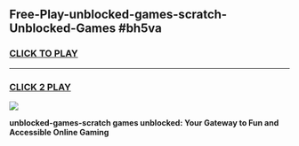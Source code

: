
## Free-Play-unblocked-games-scratch-Unblocked-Games #bh5va
<h3>
<a href="https://news.freeplayer.one?title=unblocked-games-scratch&ref=8M">CLICK TO PLAY</a></h3>
<hr>

<h3>
<a href="https://news.freeplayer.one?title=unblocked-games-scratch&ref=8M">CLICK 2 PLAY</a>
  
</h3>

<a href="https://news.freeplayer.one?title=unblocked-games-scratch&ref=8M"><img src="https://clearcache.store/games.png"></a>


**unblocked-games-scratch games unblocked: Your Gateway to Fun and Accessible Online Gaming**
